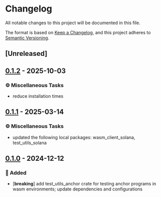 # Changelog

All notable changes to this project will be documented in this file.

The format is based on [Keep a Changelog](https://keepachangelog.com/en/1.0.0/), and this project adheres to [Semantic Versioning](https://semver.org/spec/v2.0.0.html).

## [Unreleased]

## [0.1.2](https://github.com/solapino/wasm_solana/compare/test_utils_anchor@v0.1.1...test_utils_anchor@v0.1.2) - 2025-10-03

### <!-- 7 -->⚙️ Miscellaneous Tasks

- reduce installation times

## [0.1.1](https://github.com/ifiokjr/wasm_solana/compare/test_utils_anchor@v0.1.0...test_utils_anchor@v0.1.1) - 2025-03-14

### <!-- 7 -->⚙️ Miscellaneous Tasks

- updated the following local packages: wasm_client_solana, test_utils_solana

## [0.1.0](https://github.com/ifiokjr/wasm_solana/releases/tag/test_utils_anchor@v0.1.0) - 2024-12-12

### <!-- 0 -->🎉 Added

- [**breaking**] add test_utils_anchor crate for testing anchor programs in wasm environments; update dependencies and configurations

<!-- Auto-update: 2025-10-14T13:22:45.184320 -->
